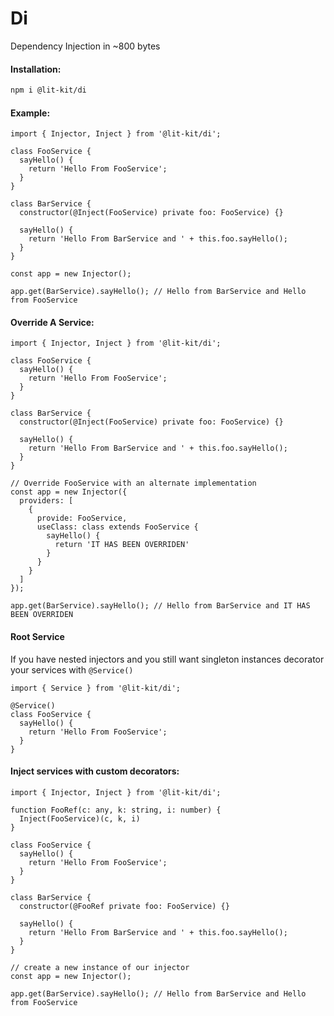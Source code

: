 # Di

Dependency Injection in ~800 bytes

#### Installation:

```BASH
npm i @lit-kit/di
```

#### Example:

```TS
import { Injector, Inject } from '@lit-kit/di';

class FooService {
  sayHello() {
    return 'Hello From FooService';
  }
}

class BarService {
  constructor(@Inject(FooService) private foo: FooService) {}

  sayHello() {
    return 'Hello From BarService and ' + this.foo.sayHello();
  }
}

const app = new Injector();

app.get(BarService).sayHello(); // Hello from BarService and Hello from FooService
```

#### Override A Service:

```TS
import { Injector, Inject } from '@lit-kit/di';

class FooService {
  sayHello() {
    return 'Hello From FooService';
  }
}

class BarService {
  constructor(@Inject(FooService) private foo: FooService) {}

  sayHello() {
    return 'Hello From BarService and ' + this.foo.sayHello();
  }
}

// Override FooService with an alternate implementation
const app = new Injector({
  providers: [
    { 
      provide: FooService, 
      useClass: class extends FooService {
        sayHello() {
          return 'IT HAS BEEN OVERRIDEN'
        }
      }
    }
  ]
});

app.get(BarService).sayHello(); // Hello from BarService and IT HAS BEEN OVERRIDEN
```

#### Root Service

If you have nested injectors and you still want singleton instances decorator your services with `@Service()`

```TS
import { Service } from '@lit-kit/di';

@Service()
class FooService {
  sayHello() {
    return 'Hello From FooService';
  }
}
```

#### Inject services with custom decorators:

```TS
import { Injector, Inject } from '@lit-kit/di';

function FooRef(c: any, k: string, i: number) {
  Inject(FooService)(c, k, i)
}

class FooService {
  sayHello() {
    return 'Hello From FooService';
  }
}

class BarService {
  constructor(@FooRef private foo: FooService) {}

  sayHello() {
    return 'Hello From BarService and ' + this.foo.sayHello();
  }
}

// create a new instance of our injector
const app = new Injector();

app.get(BarService).sayHello(); // Hello from BarService and Hello from FooService
```
